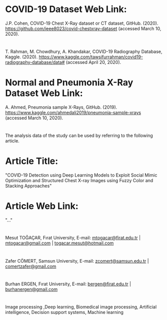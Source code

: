 # COVID-19 Dataset Web Link:
J.P. Cohen, COVID-19 Chest X-Ray dataset or CT dataset, GitHub. (2020). https://github.com/ieee8023/covid-chestxray-dataset (accessed March 10, 2020).
#
T. Rahman, M. Chowdhury, A. Khandakar, COVID-19 Radiography Database, Kaggle. (2020). https://www.kaggle.com/tawsifurrahman/covid19-radiography-database/data# (accessed April 20, 2020).
#
# Normal and Pneumonia X-Ray Dataset Web Link:
A. Ahmed, Pneumonia sample X-Rays, GitHub. (2019). https://www.kaggle.com/ahmedali2019/pneumonia-sample-xrays (accessed March 10, 2020).
# 
The analysis data of the study can be used by referring to the following article.
# Article Title: 
"COVID-19 Detection using Deep Learning Models to Exploit Social Mimic Optimization and Structured Chest X-ray Images using Fuzzy Color and Stacking Approaches"
# Article Web Link: 
"..."
#
Mesut TOĞAÇAR, Fırat University, E-mail: mtogacar@firat.edu.tr | mtogacar@gmail.com | togacar.mesut@hotmail.com
#
Zafer CÖMERT, Samsun University, E-mail: zcomert@samsun.edu.tr | comertzafer@gmail.com
#
Burhan ERGEN, Fırat University, E-mail: bergen@firat.edu.tr | burhanergen@gmail.com
#
Image processing ,Deep learning, Biomedical image processing, Artificial intelligence, Decision support systems, Machine learning 
